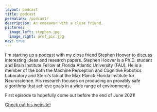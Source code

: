 ```yaml
---
layout: podcast
title: podcast
permalink: /podcast/
description: An endeavor with a close friend.
pictures:
  image_left: stephen.jpg
  image_right: prof_pic.jpg
nav: true
---
```


I'm starting up a podcast with my close friend Stephen Hoover to discuss interesting ideas and research papers. Stephen Hoover is a Ph.D. student and Brain Institute Fellow at Florida Atlantic University (FAU). He is a member of the both the Machine Perception and Cognitive Robotics Laboratory and Stern's lab at the Max Planck Florida Institute for Neuroscience. His research focuses on producing on provably safe algorithms that achieve goals in a wide range of environments. 

First episode to hopefully come out before the end of June 2021!

[Check out his website!](https://stephenhoover.org/)
